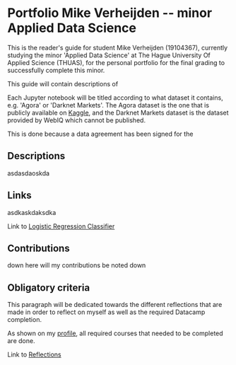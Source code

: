 # Portfolio Mike Verheijden -- minor Applied Data Science

This is the reader's guide for student Mike Verheijden (19104367), currently studying the minor 'Applied Data Science' at The Hague University Of Applied Science (THUAS), for the personal portfolio for the final grading to successfully complete this minor.

This guide will contain descriptions of

Each Jupyter notebook will be titled according to what dataset it contains, e.g. 'Agora' or 'Darknet Markets'. The Agora dataset is the one that is publicly available on [Kaggle](https://www.kaggle.com/philipjames11/dark-net-marketplace-drug-data-agora-20142015), and the Darknet Markets dataset is the dataset provided by WebIQ which cannot be published.

This is done because a data agreement has been signed for the

## Descriptions

asdasdaoskda

## Links

asdkaskdaksdka

Link to [Logistic Regression Classifier](LogisticRegressionClassifier.ipynb)

## Contributions

down here will my contributions be noted down

## Obligatory criteria

This paragraph will be dedicated towards the different reflections that are made in order to reflect on myself as well as the required Datacamp completion.

As shown on my [profile](www.datacamp.com/profile/19104367), all required courses that needed to be completed are done.

Link to [Reflections](reflections.md)
